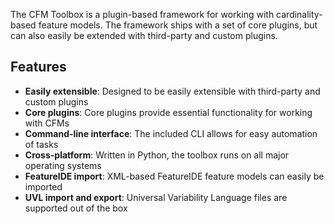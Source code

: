 The CFM Toolbox is a plugin-based framework for working with cardinality-based feature models.
The framework ships with a set of core plugins, but can also easily be extended with third-party and custom plugins.

## Features

- **Easily extensible**: Designed to be easily extensible with third-party and custom plugins
- **Core plugins**: Core plugins provide essential functionality for working with CFMs
- **Command-line interface**: The included CLI allows for easy automation of tasks
- **Cross-platform**: Written in Python, the toolbox runs on all major operating systems
- **FeatureIDE import**: XML-based FeatureIDE feature models can easily be imported
- **UVL import and export**: Universal Variability Language files are supported out of the box
